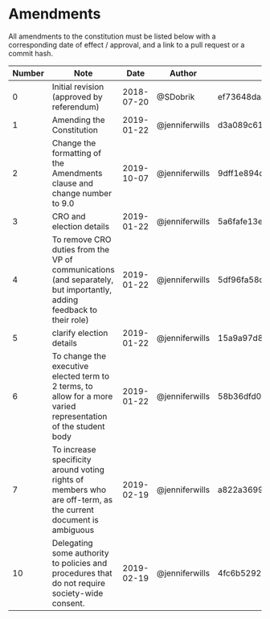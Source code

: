 
# Amendments

All amendments to the constitution must be listed below with a
corresponding date of effect / approval, and a link to a pull request
or a commit hash.

Number | Note | Date | Author | PR / Commit
-------|------|------|--------|------------
0 | Initial revision (approved by referendum) | 2018-07-20 | @SDobrik | ef73648daa7e9b5e7b425268cae53320dcb0c14e
1 | Amending the Constitution | 2019-01-22 | @jenniferwills | d3a089c61c72a5eab5cf0b644df670d918e45099
2 | Change the formatting of the Amendments clause and change number to 9.0 | 2019-10-07 | @jenniferwills |9dff1e894d04542e058a2872b86a432277f315a8 
3 | CRO and election details | 2019-01-22 | @jenniferwills | 5a6fafe13ee944cf7d80271192186e306f17bc1e
4 | To remove CRO duties from the VP of communications (and separately, but importantly, adding feedback to their role) | 2019-01-22 | @jenniferwills | 5df96fa58c28e5e2e95ebdf6490ddd2667175065
5 | clarify election details | 2019-01-22 | @jenniferwills | 15a9a97d8f3de0e731b2995af9e5bd8077457481
6 | To change the executive elected term to 2 terms, to allow for a more varied representation of the student body | 2019-01-22 | @jenniferwills | 58b36dfd0ba5fa901b2aae6016ea4ea43523b14d
7 | To increase specificity around voting rights of members who are off-term, as the current document is ambiguous | 2019-02-19 | @jenniferwills | a822a369992571848a3875f37f5f53776b1c631c
10 | Delegating some authority to policies and procedures that do not require society-wide consent. | 2019-02-19 |  @jenniferwills  | 4fc6b5292cee1171154f47c1e3520fc88f08f945
